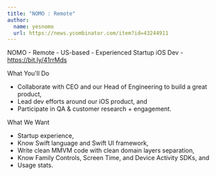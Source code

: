 ```yaml
---
title: "NOMO : Remote"
author:
  name: yesnomo
  url: https://news.ycombinator.com/item?id=43244911
---
```

NOMO - Remote - US-based - Experienced Startup iOS Dev - <a href="https:&#x2F;&#x2F;bit.ly&#x2F;41rrMds" rel="nofollow">https:&#x2F;&#x2F;bit.ly&#x2F;41rrMds</a>

What You&#x27;ll Do

* Collaborate with CEO and our Head of Engineering to build a great product, 
* Lead dev efforts around our iOS product, and
* Participate in QA &amp; customer research + engagement.

What We Want

* Startup experience,
* Know Swift language and Swift UI framework,
* Write clean MMVM code with clean domain layers separation,
* Know Family Controls, Screen Time, and Device Activity SDKs, and
* Usage stats.
<JobApplication />

